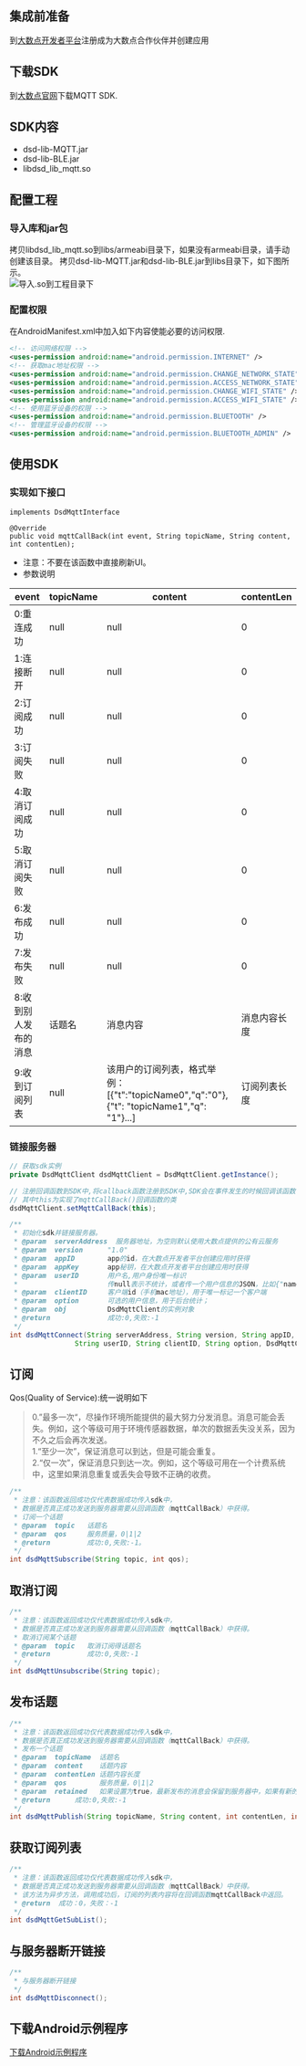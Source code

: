 ## 集成前准备
到[大数点开发者平台](https://dev.dasudian.com/)注册成为大数点合作伙伴并创建应用

## 下载SDK
到[大数点官网](https://dev.dasudian.com/sdk/client)下载MQTT SDK.

## SDK内容

 - dsd-lib-MQTT.jar
 - dsd-lib-BLE.jar
 - libdsd_lib_mqtt.so
 
## 配置工程
### 导入库和jar包
拷贝libdsd_lib_mqtt.so到libs/armeabi目录下，如果没有armeabi目录，请手动创建该目录。
拷贝dsd-lib-MQTT.jar和dsd-lib-BLE.jar到libs目录下，如下图所示。<br/>
![导入.so到工程目录下](doc/1.png)

### 配置权限
在AndroidManifest.xml中加入如下内容使能必要的访问权限.
```xml
<!-- 访问网络权限 -->
<uses-permission android:name="android.permission.INTERNET" />
<!-- 获取mac地址权限 -->
<uses-permission android:name="android.permission.CHANGE_NETWORK_STATE" />
<uses-permission android:name="android.permission.ACCESS_NETWORK_STATE" />
<uses-permission android:name="android.permission.CHANGE_WIFI_STATE" />
<uses-permission android:name="android.permission.ACCESS_WIFI_STATE" />
<!-- 使用蓝牙设备的权限 -->
<uses-permission android:name="android.permission.BLUETOOTH" />
<!-- 管理蓝牙设备的权限 -->
<uses-permission android:name="android.permission.BLUETOOTH_ADMIN" />
```

## 使用SDK
### 实现如下接口
```
implements DsdMqttInterface
```
```
@Override
public void mqttCallBack(int event, String topicName, String content, int contentLen);
```
* 注意：不要在该函数中直接刷新UI。
* 参数说明

| event |  topicName | content |  contentLen  |
|-------|------------|---------|-------|
| 0:重连成功| null |null | 0 |
| 1:连接断开|  null |null   | 0 | 
| 2:订阅成功 | null |null | 0 | 
| 3:订阅失败 | null |null | 0 |
| 4:取消订阅成功 | null |null | 0 |
| 5:取消订阅失败 | null |null | 0 |
| 6:发布成功 | null |null | 0 |
| 7:发布失败 | null |null | 0 |
| 8:收到别人发布的消息|  话题名 | 消息内容 | 消息内容长度 |
| 9:收到订阅列表 | null | 该用户的订阅列表，格式举例：[{"t":"topicName0","q":"0"},{"t": "topicName1","q": "1"}...] | 订阅列表长度 |

### 链接服务器
```java
// 获取sdk实例
private DsdMqttClient dsdMqttClient = DsdMqttClient.getInstance();
```
```java
// 注册回调函数到SDK中,将callback函数注册到SDK中,SDK会在事件发生的时候回调该函数.
// 其中this为实现了mqttCallBack()回调函数的类
dsdMqttClient.setMqttCallBack(this);
```

```java
/**
 * 初始化sdk并链接服务器。
 * @param  serverAddress  服务器地址，为空则默认使用大数点提供的公有云服务
 * @param  version      "1.0"
 * @param  appID        app的id，在大数点开发者平台创建应用时获得
 * @param  appKey       app秘钥，在大数点开发者平台创建应用时获得
 * @param  userID       用户名,用户身份唯一标识
 * 						传null表示不统计，或者传一个用户信息的JSON，比如{"name":"jack","gender":"male","region":"Beijing"}
 * @param  clientID	    客户端id（手机mac地址），用于唯一标记一个客户端
 * @param  option       可选的用户信息，用于后台统计；
 * @param  obj          DsdMqttClient的实例对象
 * @return              成功:0,失败:-1
 */
int dsdMqttConnect(String serverAddress, String version, String appID, String appKey,
				String userID, String clientID, String option, DsdMqttClient obj);
```
## 订阅
Qos(Quality of Service):统一说明如下

> 0.”最多一次“，尽操作环境所能提供的最大努力分发消息。消息可能会丢失。例如，这个等级可用于环境传感器数据，单次的数据丢失没关系，因为不久之后会再次发送。<br/>
> 1.“至少一次”，保证消息可以到达，但是可能会重复。 <br/>
> 2.“仅一次”，保证消息只到达一次。例如，这个等级可用在一个计费系统中，这里如果消息重复或丢失会导致不正确的收费。

```java
/**
 * 注意：该函数返回成功仅代表数据成功传入sdk中，
 * 数据是否真正成功发送到服务器需要从回调函数（mqttCallBack）中获得。
 * 订阅一个话题
 * @param  topic   话题名
 * @param  qos     服务质量，0|1|2
 * @return         成功:0,失败:-1。
 */
int dsdMqttSubscribe(String topic, int qos);
```
## 取消订阅
```java
/**
 * 注意：该函数返回成功仅代表数据成功传入sdk中，
 * 数据是否真正成功发送到服务器需要从回调函数（mqttCallBack）中获得。
 * 取消订阅某个话题
 * @param  topic   取消订阅得话题名
 * @return         成功:0,失败:-1
 */
int dsdMqttUnsubscribe(String topic);
```
## 发布话题

```java
/**
 * 注意：该函数返回成功仅代表数据成功传入sdk中，
 * 数据是否真正成功发送到服务器需要从回调函数（mqttCallBack）中获得。
 * 发布一个话题
 * @param  topicName  话题名
 * @param  content    话题内容
 * @param  contentLen 话题内容长度
 * @param  qos        服务质量，0|1|2
 * @param  retained   如果设置为true，最新发布的消息会保留到服务器中，如果有新的订阅者订阅了该话题，服务器会把该话题发布给新的订阅者。
 * @return      成功:0,失败:-1
 */
int dsdMqttPublish(String topicName, String content, int contentLen, int qos, boolean retained);
```
## 获取订阅列表
```java
/**
 * 注意：该函数返回成功仅代表数据成功传入sdk中，
 * 数据是否真正成功发送到服务器需要从回调函数（mqttCallBack）中获得。
 * 该方法为异步方法，调用成功后，订阅的列表内容将在回调函数mqttCallBack中返回。
 * @return	成功：0，失败：-1
 */
int dsdMqttGetSubList();
```

## 与服务器断开链接
```java
/**
 * 与服务器断开链接
 */
int dsdMqttDisconnect();
```
## 下载Android示例程序
[下载Android示例程序](https://www.github.com/Dasudian/mqttsdk-example-android)
